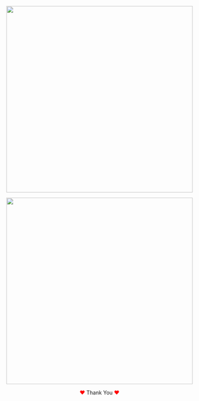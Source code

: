 <p align="center">
    <img width="500px" src="https://user-images.githubusercontent.com/80118217/224551415-86593069-2e9a-4b00-9ab8-c2a9c4b6662e.JPG">
</p>
  
 
<p align="center">
    <img width="500px" src="https://user-images.githubusercontent.com/80118217/224780563-b3aab68b-75bb-4154-8ac6-7d06be1e578e.JPG">
</p>

<p align="center"><span style="color: red;">&hearts;</span> Thank You <span style="color: red;">&hearts;</span></p>
